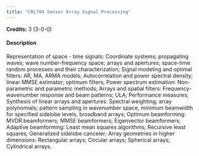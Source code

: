 ```yaml
---
title: "CRL704 Sensor Array Signal Processing"
---
```

**Credits:** 3 (3-0-0)

#### Description
Representation of space - time signals: Coordinate systems; propagating waves; wave number-frequency space; arrays and apertures; space-time random processes and their characterization; Signal modeling and optimal filters: AR, MA, ARMA models; Autocorrelation and power spectral density; linear MMSE estimator; optimum filters; Power spectrum estimation: Non-parametric and parametric methods; Arrays and spatial filters: Frequency-wavenumber response and beam patterns; ULA; Performance measures; Synthesis of linear arrays and apertures: Spectral weighting; array polynomials; pattern sampling in wavenumber space, minimum beamwidth for specified sidelobe levels, broadband arrays; Optimum beamforming: MVDR beamformers; MMSE beamformers; Eigenvector beamformers; Adaptive beamforming: Least mean squares algorithms; Recursive least squares; Generalized sidelobe canceler; Array geometries in higher dimensions: Rectangular arrays; Circular arrays; Spherical arrays; Cylindrical arrays.